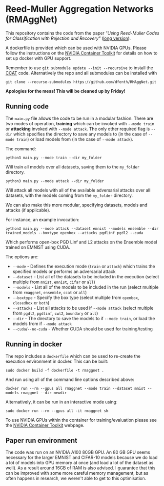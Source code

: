 # Reed-Muller Aggregation Networks (RMAggNet)

This repository contains the code from the paper *"Using Reed-Muller Codes for Classification with Rejection and Recovery"* ([long version](https://arxiv.org/abs/2309.06359)).

A dockerfile is provided which can be used with NVIDIA GPUs. Please follow the instructions on the [NVIDIA Container Toolkit](https://docs.nvidia.com/datacenter/cloud-native/container-toolkit/latest/index.html) for details on how to set up docker with GPU support.

Remember to use `git submodule update --init --recursive` to install the [CCAT](github.com/davidstutz/confidence-calibrated-adversarial-training) code. Alternatively the repo and all submodules can be installed with 
```
git clone --recurse-submodules https://github.com/dfenth/RMAggNet.git
```



**Apologies for the mess! This will be cleaned up by Friday!**


## Running code
The `main.py` file allows the code to be run in a modular fashion. There are two modes of operation, **training** which can be invoked with `--mode train` or **attacking** invoked with `--mode attack`. The only other required flag is `--dir` which specifies the directory to save any models to (in the case of `--mode train`) or load models from (in the case of `--mode attack`).

The command:
```
python3 main.py --mode train --dir my_folder
```
Will train all models over all datasets, saving them to the `my_folder` directory.

```
python3 main.py --mode attack --dir my_folder
```
Will attack all models with all of the available adversarial attacks over all datasets, with the models coming from the `my_folder` directory.

We can also make this more modular, specifying datasets, models and attacks (if applicable).

For instance, an example invocation:
```
python3 main.py --mode attack --dataset emnist --models ensemble --dir trained_models --boxtype openbox --attacks pgdlinf pgdl2 --cuda
```
Which performs open-box PGD Linf and L2 attacks on the Ensemble model trained on EMNIST using CUDA.

The options are:
- `--mode` - Defines the execution mode (`train` or `attack`) which trains the specified models or performs an adversarial attack
- `--dataset` - List all of the datasets to be included in the execution (select multiple from `mnist`, `emnist`, `cifar` or `all`)
- `--models` - List all of the models to be included in the run (select multiple from `rmaggnet`, `ensemble`, `ccat` or `all`)
- `--boxtype` - Specify the box type (select multiple from `openbox`, `closedbox` or `both`)
- `--attacks` - List all attacks to be used if `--mode attack` (select multiple from `pgdl2`, `pgdlinf`, `cwl2`, `boundary` or `all`)
- `--dir` - The directory to save the models to if `--mode train`, or load the models from if `--mode attack`
- `--cuda`/`--no-cuda` - Whether CUDA should be used for training/testing

## Running in docker
The repo includes a `dockerfile` which can be used to re-create the execution environment in docker. This can be built:
```
sudo docker build -f dockerfile -t rmaggnet .
```
And run using all of the command line options described above:
```
docker run --rm --gpus all rmaggnet --mode train --dataset mnist --models rmaggnet --dir newdir
```
Alternatively, it can be run in an interactive mode using:
```
sudo docker run --rm --gpus all -it rmaggnet sh
```
To use NVIDIA GPUs within the container for training/evaluation please see the [NVIDIA Container Toolkit](https://docs.nvidia.com/datacenter/cloud-native/container-toolkit/latest/index.html) webpage.

## Paper run environment
The code was run on an NVIDIA A100 80GB GPU. An 80 GB GPU seems necessary for the larger EMNIST and CIFAR-10 models because we do load a lot of models into GPU memory at once (and load a lot of the dataset as well). As a result around 16GB of RAM is also advised. I guarantee that this can be improved with some more careful memory management, but as often happens in research, we weren't able to get to this optimisation.

